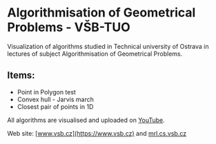 # Algorithmisation of Geometrical Problems - VŠB-TUO
Visualization of algorithms studied in Technical university of Ostrava in lectures of subject Algorithmisation of Geometrical Problems.

## Items:
- Point in Polygon test
- Convex hull - Jarvis march
- Closest pair of points in 1D
 
All algorithms are visualised and uploaded on [YouTube](https://www.youtube.com/playlist?list=PLkX8LaR_NiJBx38USppREzcDAvbfybqhO&disable_polymer=true).

Web site: [www.vsb.cz](https://www.vsb.cz) and [mrl.cs.vsb.cz](http://mrl.cs.vsb.cz/)
